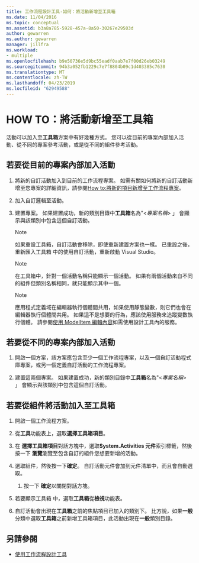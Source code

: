 ```yaml
---
title: 工作流程設計工具-如何：將活動新增至工具箱
ms.date: 11/04/2016
ms.topic: conceptual
ms.assetid: b3a8a785-5928-457a-8a50-30267e29503d
author: gewarren
ms.author: gewarren
manager: jillfra
ms.workload:
- multiple
ms.openlocfilehash: b9e50736e5d9bc55eadf0aab7e7f00d26eb03249
ms.sourcegitcommit: 94b3a052fb1229c7e7f8804b09c1d403385c7630
ms.translationtype: MT
ms.contentlocale: zh-TW
ms.lasthandoff: 04/23/2019
ms.locfileid: "62949588"
---
```

# <a name="how-to-add-activities-to-the-toolbox"></a>HOW TO：將活動新增至工具箱

活動可以加入至**工具箱**方案中有好幾種方式。 您可以從目前的專案內部加入活動、從不同的專案參考活動，或是從不同的組件參考活動。

## <a name="to-add-an-activity-from-within-your-current-project"></a>若要從目前的專案內部加入活動

1. 將新的自訂活動加入到目前的工作流程專案。 如需有關如何將新的自訂活動新增至您專案的詳細資訊，請參閱[How to:將新的項目新增至工作流程專案](../workflow-designer/how-to-add-a-new-item-to-a-workflow-project.md)。

2. 加入自訂邏輯至活動。

3. 建置專案。 如果建置成功，新的類別目錄中**工具箱**名為"\<*專案名稱*> 」 會顯示與該類別中包含這個自訂活動。

    > [!NOTE]
    > 如果重設工具箱，自訂活動會移除，即使重新建置方案也一樣。 已重設之後，重新匯入工具箱 中的使用自訂活動，重新啟動 Visual Studio。

    > [!NOTE]
    > 在工具箱中，針對一個活動名稱只能顯示一個活動。 如果有兩個活動來自不同的組件但類別名稱相同，就只能顯示其中一個。

    > [!NOTE]
    > 應用程式定義域在編輯器執行個體間共用，如果使用靜態變數，則它們也會在編輯器執行個體間共用。 如果這不是想要的行為，應該使用服務來追蹤變數執行個體。 請參閱[使用 ModelItem 編輯內容](/dotnet/framework/windows-workflow-foundation/using-the-modelitem-editing-context)如需使用設計工具內的服務。

## <a name="to-add-an-activity-from-within-a-different-project"></a>若要從不同的專案內部加入活動

1. 開啟一個方案，該方案應包含至少一個工作流程專案，以及一個自訂活動程式庫專案，或另一個定義自訂活動的工作流程專案。

2. 建置這兩個專案。 如果建置成功，新的類別目錄中**工具箱**名為"\<*專案名稱*> 」 會顯示與該類別中包含這個自訂活動。

## <a name="to-add-an-activity-to-the-toolbox-from-an-assembly"></a>若要從組件將活動加入至工具箱

1. 開啟一個工作流程方案。

2. 從**工具**功能表上，選取**選擇工具箱項目**。

3. 在 **選擇工具箱項目**對話方塊中，選取**System.Activities 元件**索引標籤，然後按一下 **瀏覽**瀏覽至包含自訂的組件您想要新增的活動。

4. 選取組件，然後按一下**確定**。 自訂活動元件會加到元件清單中，而且會自動選取。

    1. 按一下 **確定**以關閉對話方塊。

5. 若要顯示工具箱 中，選取**工具箱**從**檢視**功能表。

6. 自訂活動會出現在**工具箱**之前的焦點項目已加入的類別下。 比方說，如果**一般**分類中選取**工具箱**之前新增工具箱項目，此活動出現在**一般**類別目錄。

## <a name="see-also"></a>另請參閱

- [使用工作流程設計工具](developing-applications-with-the-workflow-designer.md)